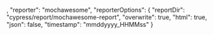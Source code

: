 ,
    "reporter": "mochawesome",
    "reporterOptions": {
        "reportDir": "cypress/report/mochawesome-report",
        "overwrite": true,
        "html": true,
        "json": false,
        "timestamp": "mmddyyyy_HHMMss"
    }